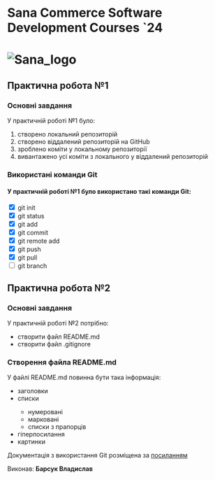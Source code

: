 <h1>Sana Commerce Software Development Courses `24<h1>

<img src="https://upload.wikimedia.org/wikipedia/commons/0/08/Sana_Commerce_Logo.png" alt="Sana_logo">

 <h2>Практична робота №1</h2> <b></b>
 <h3>Основні завдання</h3>
 <p>У практичній роботі №1 було:
</p>
 <ol>
  <li>створено локальний репозиторій</li>
  <li>створено віддалений репозиторій на GitHub</li>
  <li>зроблено коміти у локальному репозиторії</li>
  <li>вивантажено усі коміти з локального у віддалений репозиторій
</li>
 </ol>

 <h3>Використані команди Git</h3>
  <h4>У практичній роботі №1 було використано такі команди Git:</h4>
<form>
  <input id="html" type="checkbox" checked>
  <label for="html"> git init
</label> 
  <br>
<input id="html" type="checkbox" checked>
  <label for="html"> git status</label> 
  <br>
  <input id="html" type="checkbox" checked>
  <label for="html"> git add</label> 
  <br>
  <input id="html" type="checkbox" checked>
  <label for="html">git commit
</label> 
  <br>
  <input id="html" type="checkbox" checked>
  <label for="html"> git remote add</label> 
  <br>
  <input id="html" type="checkbox" checked>
  <label for="html">git push</label> 
  <br>
  <input id="html" type="checkbox" checked>
  <label for="html"> git pull</label> 
  <br>
  <input id="html" type="checkbox">
  <label for="html"> git branch</label> 
  <br>
</form>
<h2>Практична робота №2</h2>
<h3>Основні завдання</h3>
<p>У практичній роботі №2 потрібно:
</p>
 <ul>
  <li>створити файл README.md</li>
  <li>створити файл .gitignore</li>
 </ul>
<h3>Створення файла README.md
</h3>
<p>У файлі README.md повинна бути така інформація:</p>
 <ul>
      <li>заголовки</li>
      <li>списки</li>
     <ul>
      <li>нумеровані</li>
        <li>марковані</li>
          <li>списки з прапорців
</li>
    </ul>
       <li>гіперпосилання</li>
        <li>картинки</li>
  </ul>
<p>Документація з використання Git розміщена за    <a href="https://docs.google.com/document/d/1agdvcLqd2w2rWS0-fCqwsevO-7QN2xLpZPq7Haylq4U/edit">посиланням</a></p>
<p>Виконав: <b>Барсук Владислав</b></p>
